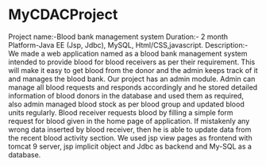 # MyCDACProject
Project name:-Blood bank management system
Duration:- 2 month
Platform-Java EE (Jsp, Jdbc), MySQL, Html/CSS,javascript. 
Description:- We made a web application named as a blood bank management system intended to provide blood for blood receivers as per their requirement. This will make it easy to get blood from the donor and the admin keeps track of it and manages the blood bank. Our project has an admin module. Admin can manage all blood requests and responds accordingly and he stored detailed information of blood donors in the database and used them as required, also admin managed blood stock as per blood group and updated blood units regularly. Blood receiver requests blood by filling a simple form request for blood given in the home page of application. If mistakenly any wrong data inserted by blood receiver, then he is able to update data from the recent blood activity section. We used jsp view pages as frontend with tomcat 9 server, jsp implicit object and Jdbc as backend and My-SQL as a database.

